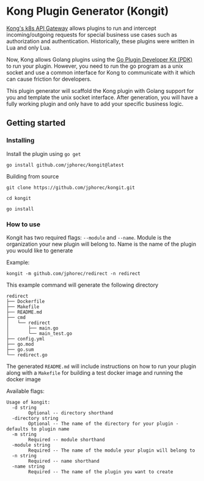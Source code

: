 # Kong Plugin Generator (Kongit)

[Kong's k8s API Gateway](https://konghq.com/products/api-gateway-platform) allows plugins to run and intercept incoming/outgoing requests for special business use cases such as authorization and authentication.  Historically, these plugins were written in Lua and only Lua.

Now, Kong allows Golang plugins using the [Go Plugin Developer Kit (PDK)](https://pkg.go.dev/github.com/Kong/go-pdk) to run your plugin. However, you need to run the go program as a unix socket and use a common interface for Kong to communicate with it which can cause friction for developers. 

This plugin generator will scaffold the Kong plugin with Golang support for you and template the unix socket interface.  After generation, you will have a fully working plugin and only have to add your specific business logic.  

## Getting started

### Installing

Install the plugin using `go get` 

```
go install github.com/jphorec/kongit@latest
```

Building from source

```
git clone https://github.com/jphorec/kongit.git

cd kongit

go install
```

### How to use

Kongit has two required flags: `--module` and `--name`. Module is the organization your new plugin will belong to. 
Name is the name of the plugin you would like to generate 

Example: 

```
kongit -m github.com/jphorec/redirect -n redirect
```

This example command will generate the following directory

```
redirect
├── Dockerfile
├── Makefile
├── README.md
├── cmd
│   └── redirect
│       ├── main.go
│       └── main_test.go
├── config.yml
├── go.mod
├── go.sum
└── redirect.go
```

The generated `README.md` will include instructions on how to run your plugin 
along with a `Makefile` for building a test docker image and running the docker image

Available flags: 

```
Usage of kongit:
  -d string
        Optional -- directory shorthand
  -directory string
        Optional -- The name of the directory for your plugin - defaults to plugin name
  -m string
        Required -- module shorthand
  -module string
        Required -- The name of the module your plugin will belong to
  -n string
        Required -- name shorthand
  -name string
        Required -- The name of the plugin you want to create

```

